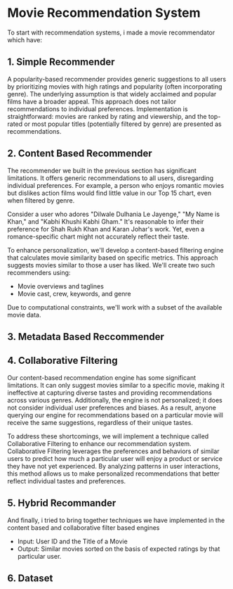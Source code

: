 # Movie Recommendation System

To start with recommendation systems, i made a movie recommendator which have:

## 1. Simple Recommender

A popularity-based recommender provides generic suggestions to all users by prioritizing movies with high ratings and popularity (often incorporating genre). The underlying assumption is that widely acclaimed and popular films have a broader appeal. This approach does not tailor recommendations to individual preferences.
Implementation is straightforward: movies are ranked by rating and viewership, and the top-rated or most popular titles (potentially filtered by genre) are presented as recommendations.

## 2. Content Based Recommender
The recommender we built in the previous section has significant limitations. It offers generic recommendations to all users, disregarding individual preferences. For example, a person who enjoys romantic movies but dislikes action films would find little value in our Top 15 chart, even when filtered by genre.

Consider a user who adores "Dilwale Dulhania Le Jayenge," "My Name is Khan," and "Kabhi Khushi Kabhi Gham." It's reasonable to infer their preference for Shah Rukh Khan and Karan Johar's work. Yet, even a romance-specific chart might not accurately reflect their taste.

To enhance personalization, we'll develop a content-based filtering engine that calculates movie similarity based on specific metrics. This approach suggests movies similar to those a user has liked. We'll create two such recommenders using:

* Movie overviews and taglines
* Movie cast, crew, keywords, and genre

Due to computational constraints, we'll work with a subset of the available movie data.

## 3. Metadata Based Reccommender

## 4. Collaborative Filtering

Our content-based recommendation engine has some significant limitations. It can only suggest movies similar to a specific movie, making it ineffective at capturing diverse tastes and providing recommendations across various genres. Additionally, the engine is not personalized; it does not consider individual user preferences and biases. As a result, anyone querying our engine for recommendations based on a particular movie will receive the same suggestions, regardless of their unique tastes.

To address these shortcomings, we will implement a technique called Collaborative Filtering to enhance our recommendation system. Collaborative Filtering leverages the preferences and behaviors of similar users to predict how much a particular user will enjoy a product or service they have not yet experienced. By analyzing patterns in user interactions, this method allows us to make personalized recommendations that better reflect individual tastes and preferences.

## 5. Hybrid Recommander

And finally, i tried to bring together techniques we have implemented in the content based and collaborative filter based engines

* Input: User ID and the Title of a Movie
* Output: Similar movies sorted on the basis of expected ratings by that particular user.

## 6. Dataset



